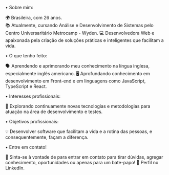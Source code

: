 • Sobre mim: 

🌍 Brasileira, com 26 anos.  
📚 Atualmente, cursando Análise e Desenvolvimento de Sistemas pelo Centro Universaritário Metrocamp - Wyden. 
💻 Desenvolvedora Web e apaixonada pela criação de soluções práticas e inteligentes que facilitam a vida. 

• O que tenho feito:

🗣️ Aprendendo e aprimorando meu conhecimento na língua inglesa, especialmente inglês americano. 
🖥️ Aprofundando conhecimento em desenvolvimento em Front-end e em linguagens como JavaScript, TypeScript e React.

• Interesses profissionais:

🔎 Explorando continuamente novas tecnologias e metodologias para atuação na área de desenvolvimento e testes. 

• Objetivos profissionais: 

💡 Desenvolver software que facilitam a vida e a rotina das pessoas, e consequentemente, façam a diferença. 

• Entre em contato! 

💬 Sinta-se à vontade de para entrar em contato para tirar dúvidas, agregar conhecimento, oportunidades ou apenas para um bate-papo! 
🔗 Perfil no LinkedIn. 